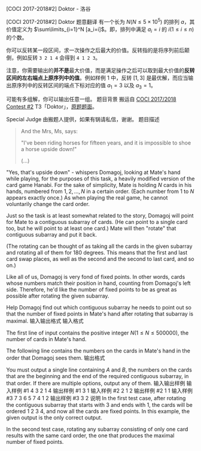 



[COCI 2017-2018#2] Doktor - 洛谷














[COCI 2017-2018#2] Doktor
题意翻译
有一个长为 $N(N\leq 5\times 10^5)$ 的排列 $a$，其价值定义为 $\sum\limits_{i=1}^N [a_i=i]$。即，排列中满足 $a_i = i$  的 $i(1\leq i \leq n)$ 的个数。

你可以反转某一段区间，求一次操作之后最大的价值。反转指的是将序列前后颠倒，例如反转 `3 2 1 4` 会得到 `4 1 2 3`。

注意，你需要输出的**并不是**最大价值，而是满足操作之后可以取到最大价值的**反转区间的左右端点上原序列中的值**。例如样例 1 中，反转 $[1,3]$ 是最优解，而应当输出原序列中的反转区间的端点下标对应的值 $a_1=3$ 以及 $a_3=1$。

可能有多组解，你可以输出任意一组。
题目背景
搬运自 [COCI 2017/2018 Contest #2](https://hsin.hr/coci/archive/2017_2018/) T3「Doktor」，[原题题面](https://hsin.hr/coci/archive/2017_2018/contest2_tasks.pdf)。

Special Judge 由搬题人提供，如果有锅请私信，谢谢。
题目描述
> And the Mrs, Ms, says:
>
>"I've been riding horses for fifteen years, and it is impossible to shoe a horse upside down!"
>
> (…)

"Yes, that's upside down" - whispers Domagoj, looking at Mate's hand while playing, for the purposes of this task, a heavily modified version of the card game Hanabi. For the sake of simplicity, Mate is holding $N$ cards in his hands, numbered from $1,2,\dots,N$
 in a certain order. (Each number from $1$ to $N$
appears exactly once.) As when playing the real game, he cannot voluntarily change the card order.

Just so the task is at least somewhat related to the story, Domagoj will point for Mate to a contiguous subarray of cards. (He can point to a single card too, but he will point to at least one card.) Mate will then "rotate" that contiguous subarray and put it back.

(The rotating can be thought of as taking all the cards in the given subarray and rotating all of them for 180 degrees. This means that the first and last card swap places, as well as the second and the second to last card, and so on.)

Like all of us, Domagoj is very fond of fixed points. In other words, cards whose numbers match their position in hand, counting from Domagoj's left side. Therefore, he'd like the number of fixed points to be as great as possible after rotating the given subarray.

Help Domagoj find out which contiguous subarray he needs to point out so that the number of fixed points in Mate's hand after rotating that subarray is maximal.
输入输出格式
输入格式

 The first line of input contains the positive integer $N (1 \leq N \leq 500000)$, the number of cards in Mate's hand.
 
 The following line contains the numbers on the cards in Mate's hand in the order that Domagoj sees them.
输出格式

 You must output a single line containing $A$ and 
$B$, the numbers on the cards that are the beginning and the end of the required contiguous subarray, in that order. If there are multiple options, output any of them.
输入输出样例
输入样例 #1
4
3 2 1 4
输出样例 #1
3 1
输入样例 #2
2
1 2
输出样例 #2
1 1
输入样例 #3
7
3 6 5 7 4 1 2 
输出样例 #3
3 2
说明
In the first test case, after rotating the contiguous subarray that starts with 3 and ends with 1, the cards will be ordered 1 2 3 4, and now all the cards are fixed points. In this example, the given output is the only correct output.

 In the second test case, rotating any subarray consisting of only one card results with the same card order, the one that produces the maximal number of fixed points.






